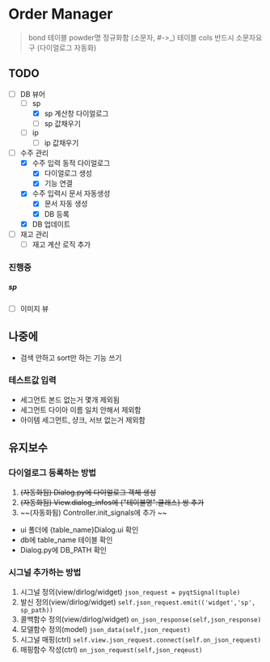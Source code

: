 

# Order Manager

> bond 테이블 powder명 정규화함 (소문자, #->_)
> 테이블 cols 반드시 소문자요구 (다이얼로그 자동화)

## TODO
- [ ] DB 뷰어
  - [ ] sp
    - [x] sp 계산창 다이얼로그
    - [ ] sp 값채우기
  - [ ] ip
    - [ ] ip 값채우기
- [ ] 수주 관리
  - [x] 수주 입력 동적 다이얼로그
    - [x] 다이얼로그 생성
    - [x] 기능 연결
  - [X] 수주 입력시 문서 자동생성
    - [x] 문서 자동 생성
    - [X] DB 등록
  - [x] DB 업데이트
- [ ] 재고 관리
  - [ ] 재고 계산 로직 추가

### 진행중 

##### sp


- [ ] 이미지 뷰

## 나중에
- 검색 안하고 sort만 하는 기능 쓰기 

### 테스트값 입력
- 세그먼트 본드 없는거 몇개 제외됨
- 세그먼트 다이아 이름 일치 안해서 제외함
- 아이템 세그먼트, 샹크, 서브 없는거 제외함


## 유지보수

### 다이얼로그 등록하는 방법
1. ~~(자동화됨) Dialog.py에 다이얼로그 객체 생성~~
2. ~~(자동화됨) View.dialog_infos에 {"테이블명":클래스} 쌍 추가~~
3. ~~(자동화됨) Controller.init_signals에 추가 ~~

- ui 폴더에 {table_name}Dialog.ui 확인
- db에 table_name 테이블 확인
- Dialog.py에 DB_PATH 확인

### 시그널 추가하는 방법
1. 시그널 정의(view/dirlog/widget)
 `json_request = pyqtSignal(tuple)`
2. 발신 정의(view/dirlog/widget)
 `self.json_request.emit(('widget','sp', sp_path))`
3. 콜백함수 정의(view/dirlog/widget)
 `on_json_response(self,json_response)`
4. 모델함수 정의(model)
 `json_data(self,json_request)`
5. 시그널 매핑(ctrl) 
`self.view.json_request.connect(self.on_json_request)`
6. 매핑함수 작성(ctrl)
`on_json_request(self,json_reqeust)`